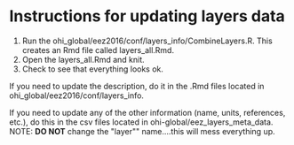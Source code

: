 # Instructions for updating layers data

1. Run the ohi_global/eez2016/conf/layers_info/CombineLayers.R.  This creates an Rmd file called layers_all.Rmd.
2. Open the layers_all.Rmd and knit.
3. Check to see that everything looks ok.

If you need to update the description, do it in the .Rmd files located in ohi_global/eez2016/conf/layers_info.

If you need to update any of the other information (name, units, references, etc.), do this in the csv files located in ohi-global/eez_layers_meta_data.  NOTE: **DO NOT** change the "layer"" name....this will mess everything up.

